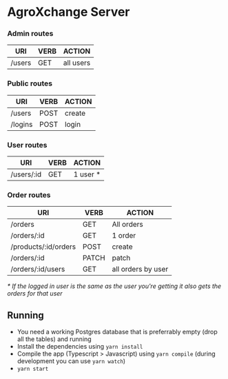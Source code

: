 # AgroXchange Server

### Admin routes

|**URI**|**VERB**|**ACTION**|
|-------------|-----------|-----------|
| /users      | GET       | all users |


### Public routes

|**URI**|**VERB**|**ACTION**|
|-------------|-----------|-----------|
| /users      | POST      | create    |
| /logins     | POST      | login     |

### User routes

|**URI**|**VERB**|**ACTION**|
|-------------|-----------|-----------|
| /users/:id  | GET       | 1 user *  |

### Order routes

|**URI**|**VERB**|**ACTION**|
|--------------------|-----------|--------------------|
| /orders            | GET       | All orders         |
| /orders/:id        | GET       | 1 order            |
|/products/:id/orders| POST      | create             |
|/orders/:id         | PATCH     | patch              |
|/orders/:id/users   | GET       | all orders by user |

_* If the logged in user is the same as the user you're getting it also gets the orders for that user_

## Running

* You need a working Postgres database that is preferrably empty (drop all the tables) and running 
* Install the dependencies using `yarn install`
* Compile the app (Typescript > Javascript) using `yarn compile` (during development you can use `yarn watch`)
* `yarn start`
